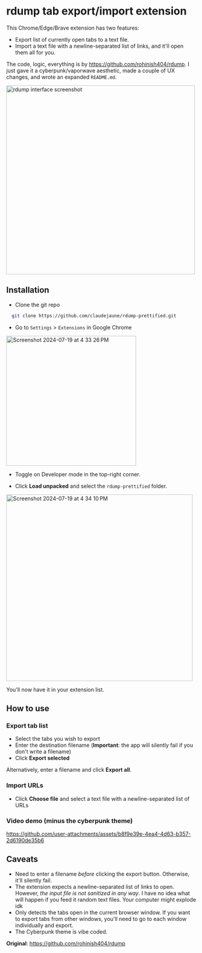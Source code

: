 # rdump tab export/import extension

This Chrome/Edge/Brave extension has two features:

- Export list of currently open tabs to a text file.
- Import a text file with a newline-separated list of links, and it'll open them all for you.

The code, logic, everything is by https://github.com/rohinish404/rdump. I just gave it a cyberpunk/vaporwave aesthetic, made a couple of UX changes, and wrote an expanded `README.md`.

<img width="500" alt="rdump interface screenshot" src="https://github.com/user-attachments/assets/6ad72b86-3db8-48f1-969a-f857d6529b55">


## Installation

- Clone the git repo
  
```bash
  git clone https://github.com/claudejaune/rdump-prettified.git
```

- Go to `Settings` > `Extensions` in Google Chrome 

<img width="344" alt="Screenshot 2024-07-19 at 4 33 26 PM" src="https://github.com/user-attachments/assets/ed483436-805d-4ffe-b572-286d37d055c7">

- Toggle on Developer mode in the top-right corner.
  
- Click **Load unpacked** and select the `rdump-prettified` folder.
  
<img width="494" alt="Screenshot 2024-07-19 at 4 34 10 PM" src="https://github.com/user-attachments/assets/a077b2da-f941-4541-b1e3-f86db45fea31"><br/>


You'll now have it in your extension list.

## How to use

### Export tab list

- Select the tabs you wish to export
- Enter the destination filename (**Important**: the app will silently fail if you don't write a filename)
- Click **Export selected**

Alternatively, enter a filename and click **Export all**.

### Import URLs

- Click **Choose file** and select a text file with a newline-separated list of URLs

### Video demo (minus the cyberpunk theme)

https://github.com/user-attachments/assets/b8f9e39e-4ea4-4d63-b357-2d6190de35b6

## Caveats

- Need to enter a filename _before_ clicking the export button. Otherwise, it'll silently fail.
- The extension expects a newline-separated list of links to open. However, _the input file is not sanitized in any way_. I have no idea what will happen if you feed it random text files. Your computer might explode idk
- Only detects the tabs open in the current browser window. If you want to export tabs from other windows, you'll need to go to each window individually and export.
- The Cyberpunk theme is vibe coded.


**Original**: https://github.com/rohinish404/rdump
